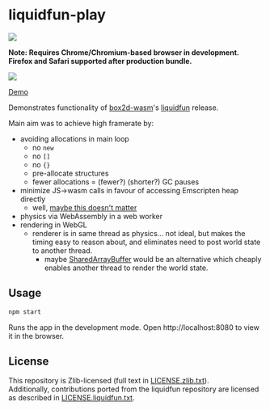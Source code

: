 # liquidfun-play

<p>
    <a href="https://twitter.com/intent/follow?screen_name=Birchlabs">
        <img src="https://img.shields.io/twitter/follow/Birchlabs.svg?style=social&logo=twitter"/>
    </a>
</p>

**Note: Requires Chrome/Chromium-based browser in development. Firefox and Safari supported after production bundle.**

![](https://birchlabs.co.uk/box2d-wasm-liquidfun/liquidfun.gif)

[Demo](https://birchlabs.co.uk/box2d-wasm-liquidfun/)

Demonstrates functionality of [box2d-wasm](https://github.com/Birch-san/box2d-wasm)'s [liquidfun](https://github.com/Birch-san/box2d-wasm/releases/tag/v4.0.0-liquidfun.0) release.

Main aim was to achieve high framerate by:

- avoiding allocations in main loop
  - no `new`
  - no `[]`
  - no `{}`
  - pre-allocate structures
  - fewer allocations = (fewer?) (shorter?) GC pauses
- minimize JS->wasm calls in favour of accessing Emscripten heap directly
  - well, [maybe this doesn't matter](https://hacks.mozilla.org/2018/10/calls-between-javascript-and-webassembly-are-finally-fast-%F0%9F%8E%89/)
- physics via WebAssembly in a web worker
- rendering in WebGL
  - renderer is in same thread as physics… not ideal, but makes the timing easy to reason about, and eliminates need to post world state to another thread.
    - maybe [SharedArrayBuffer](https://developer.mozilla.org/en-US/docs/Web/JavaScript/Reference/Global_Objects/SharedArrayBuffer) would be an alternative which cheaply enables another thread to render the world state.

## Usage

```bash
npm start
```

Runs the app in the development mode.
Open http://localhost:8080 to view it in the browser.

## License

This repository is Zlib-licensed (full text in [LICENSE.zlib.txt](LICENSE.zlib.txt)).  
Additionally, contributions ported from the liquidfun repository are licensed as described in [LICENSE.liquidfun.txt](LICENSE.liquidfun.txt).